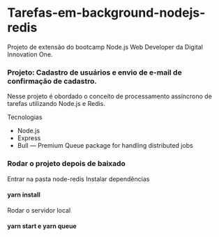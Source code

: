 # Tarefas-em-background-nodejs-redis
Projeto de extensão do bootcamp Node.js Web Developer da Digital Innovation One.

### Projeto: Cadastro de usuários e envio de e-mail de confirmação de cadastro.

Nesse projeto é obordado o conceito de processamento assíncrono de tarefas utilizando Node.js e Redis.

Tecnologias
  - Node.js
  - Express
  - Bull — Premium Queue package for handling distributed jobs


### Rodar o projeto depois de baixado

Entrar na pasta node-redis
Instalar dependências

#### yarn install

Rodar o servidor local

#### yarn start e yarn queue 
